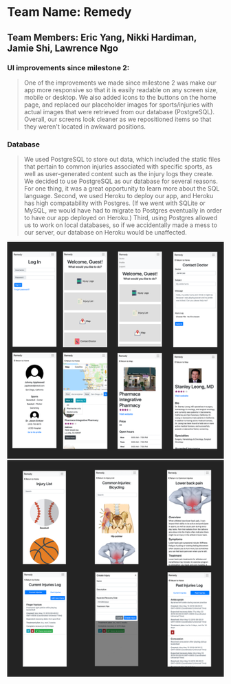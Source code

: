 # Team Name: Remedy
## Team Members: Eric Yang, Nikki Hardiman, Jamie Shi, Lawrence Ngo

### UI improvements since milestone 2:

> One of the improvements we made since milestone 2 was make our app more responsive so that it is easily readable on any screen size, mobile or desktop. We also added icons to the buttons on the home page, and replaced our placeholder images for sports/injuries with actual images that were retrieved from our database (PostgreSQL). Overall, our screens look cleaner as we repositioned items so that they weren't located in awkward positions. 

### Database
> We used PostgreSQL to store out data, which included the static files that pertain to common injuries associated with specific sports, as well as user-generated content such as the injury logs they create. We decided to use PostgreSQL as our database for several reasons. For one thing, it was a great opportunity to learn more about the SQL language. Second, we used Heroku to deploy our app, and Heroku has high compatability with Postgres. (If we went with SQLite or MySQL, we would have had to migrate to Postgres eventually in order to have our app deployed on Heroku.) Third, using Postgres allowed us to work on local databases, so if we accidentally made a mess to our server, our database on Heroku would be unaffected. 

<img src="/images/milestone3-1.png" alt="mile3-1">
<img src="/images/milestone3-2.png" alt="mile3-2">
